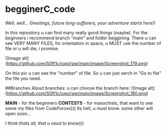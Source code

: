 # begginerC_code
*Well, well... 
Greetings, future long-sufferers, your adventure starts here!)*

In this repository u can find many really good things (maybe). For the beginners i recommend branch "main" and folder beggining. There u can see VERY MANY FILES, for orientation in space, u MUST use the number of file or u will die, i promise.

![Image alt]
(https://github.com/S0ft1c/cpp/raw/main/image/Screenshot_179.png)

On this pic u can see the "number" of file. So u can just serch in "Go to file" the file you need.


##Branches
About branches: u can choose the branch here:
![Image alt]
(https://github.com/S0ft1c/cpp/raw/main/image/Screenshot_180.png)

**MAIN** - for the beginners
**CONTESTS** - for masochists, that want to see some my files from CodeForces))) Its hell, u must know.
some other will open soon...

*I think thats all, that u need to know)))*
